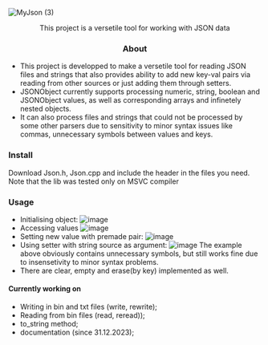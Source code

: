 ![MyJson (3)](https://github.com/Crucinio/MyJson/assets/109169672/f3740dd1-cb71-44b4-bddc-78b0caab9bac)

<p style="text-align: center;">This project is a versetile tool for working with JSON data </p>

<h3 style="text-align: center;">About</h3>

- This project is developped to make a versetile tool for reading JSON files and strings that also provides ability to add new key-val pairs via reading from other sources or just adding them through setters.
- JSONObject currently supports processing numeric, string, boolean and JSONObject values, as well as corresponding arrays and infinetely nested objects.
- It can also process files and strings that could not be processed by some other parsers due to sensitivity to minor syntax issues like commas, unnecessary symbols between values and keys.
### Install
Download Json.h, Json.cpp and include the header in the files you need.
Note that the lib was tested only on MSVC compiler
### Usage
- Initialising object:
![image](https://github.com/Crucinio/MyJson/assets/109169672/fc35cf9f-8f59-481e-b821-97a5e6ee5517)
- Accessing values
![image](https://github.com/Crucinio/MyJson/assets/109169672/c253bb8c-cb11-4b1f-9772-1bb14bdc52b3)
- Setting new value with premade pair:
![image](https://github.com/Crucinio/MyJson/assets/109169672/6f1eda0f-89ec-4986-bd8a-76e8068c65d3)
- Using setter with string source as argument:
![image](https://github.com/Crucinio/MyJson/assets/109169672/7a5c2e62-fcf4-4096-b0f0-9c11d708282c)
The example above obviously contains unnecessary symbols, but still works fine due to insensetivity to minor syntax problems.
- There are clear, empty and erase(by key) implemented as well.

#### Currently working on
- Writing in bin and txt files (write, rewrite);
- Reading from bin files (read, reread));
- to_string method;
- documentation (since 31.12.2023);
